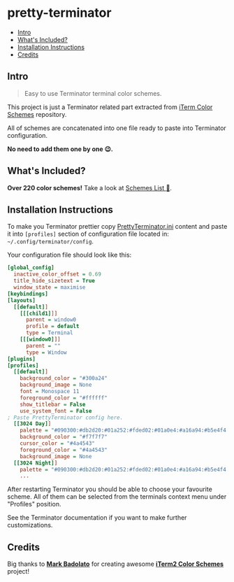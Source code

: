# pretty-terminator

- [Intro](#intro)
- [What's Included?](#whats-included)
- [Installation Instructions](#installation-instructions)
- [Credits](#credits)

## Intro
> Easy to use Terminator terminal color schemes.

This project is just a Terminator related part extracted from [iTerm Color Schemes](https://github.com/mbadolato/iTerm2-Color-Schemes) repository.

All of schemes are concatenated into one file ready to paste into Terminator configuration.

**No need to add them one by one :wink:.**

## What's Included?
**Over 220 color schemes!** Take a look at [Schemes List :page_facing_up:](SchemesList.md).

## Installation Instructions
To make you Terminator prettier copy [PrettyTerminator.ini](PrettyTerminator.ini) content and paste it into `[profiles]` section of configuration file located in: `~/.config/terminator/config`.

Your configuration file should look like this:
```ini
[global_config]
  inactive_color_offset = 0.69
  title_hide_sizetext = True
  window_state = maximise
[keybindings]
[layouts]
  [[default]]
    [[[child1]]]
      parent = window0
      profile = default
      type = Terminal
    [[[window0]]]
      parent = ""
      type = Window
[plugins]
[profiles]
  [[default]]
    background_color = "#300a24"
    background_image = None
    font = Monospace 11
    foreground_color = "#ffffff"
    show_titlebar = False
    use_system_font = False
; Paste PrettyTerminator config here.
  [[3024 Day]]
    palette = "#090300:#db2d20:#01a252:#fded02:#01a0e4:#a16a94:#b5e4f4:#a5a2a2:#5c5855:#e8bbd0:#3a3432:#4a4543:#807d7c:#d6d5d4:#cdab53:#f7f7f7"
    background_color = "#f7f7f7"
    cursor_color = "#4a4543"
    foreground_color = "#4a4543"
    background_image = None
  [[3024 Night]]
    palette = "#090300:#db2d20:#01a252:#fded02:#01a0e4:#a16a94:#b5e4f4:#a5a2a2:#5c5855:#e8bbd0:#3a3432:#4a4543:#807d7c:#d6d5d4:#cdab53:#f7f7f7"
    ...
```
After restarting Terminator you should be able to choose your favourite scheme. All of them can be selected from the terminals context menu under "Profiles" position.

See the Terminator documentation if you want to make further customizations.

## Credits
Big thanks to **[Mark Badolato](https://github.com/mbadolato)** for creating awesome **[iTerm2 Color Schemes](https://github.com/mbadolato/iTerm2-Color-Schemes)** project!
